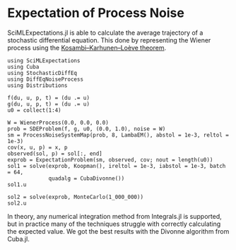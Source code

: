 # Expectation of Process Noise

SciMLExpectations.jl is able to calculate the average trajectory of a stochastic differential equation.
This done by representing the Wiener process using the [Kosambi–Karhunen–Loève theorem](https://en.wikipedia.org/wiki/Kosambi%E2%80%93Karhunen%E2%80%93Lo%C3%A8ve_theorem#The_Wiener_process).

```@example process_noise
using SciMLExpectations
using Cuba
using StochasticDiffEq
using DiffEqNoiseProcess
using Distributions

f(du, u, p, t) = (du .= u)
g(du, u, p, t) = (du .= u)
u0 = collect(1:4)

W = WienerProcess(0.0, 0.0, 0.0)
prob = SDEProblem(f, g, u0, (0.0, 1.0), noise = W)
sm = ProcessNoiseSystemMap(prob, 8, LambaEM(), abstol = 1e-3, reltol = 1e-3)
cov(x, u, p) = x, p
observed(sol, p) = sol[:, end]
exprob = ExpectationProblem(sm, observed, cov; nout = length(u0))
sol1 = solve(exprob, Koopman(), ireltol = 1e-3, iabstol = 1e-3, batch = 64,
             quadalg = CubaDivonne())
sol1.u
```

```@example process_noise
sol2 = solve(exprob, MonteCarlo(1_000_000))
sol2.u
```

In theory, any numerical integration method from Integrals.jl is supported, but in practice many of the techniques struggle with correctly calculating the expected value.
We got the best results with the Divonne algorithm from Cuba.jl.
